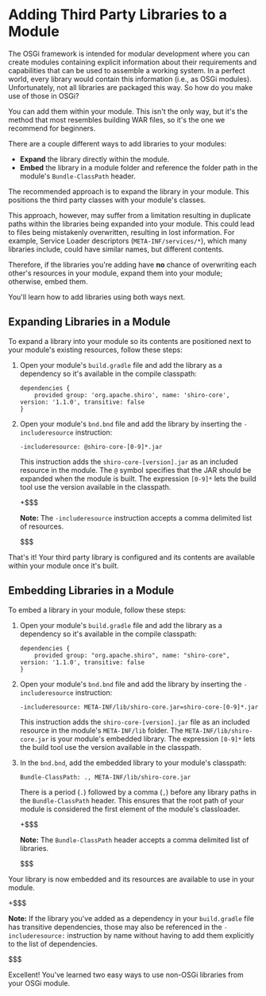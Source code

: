 # Adding Third Party Libraries to a Module

The OSGi framework is intended for modular development where you can create
modules containing explicit information about their requirements and
capabilities that can be used to assemble a working system. In a perfect world,
every library would contain this information (i.e., as OSGi modules).
Unfortunately, not all libraries are packaged this way. So how do you make use
of those in OSGi?

You can add them within your module. This isn't the only way, but it's the
method that most resembles building WAR files, so it's the one we recommend for
beginners.

There are a couple different ways to add libraries to your modules:

- **Expand** the library directly within the module.
- **Embed** the library in a module folder and reference the folder path in the
  module's `Bundle-ClassPath` header.

The recommended approach is to expand the library in your module. This positions
the third party classes with your module's classes.

This approach, however, may suffer from a limitation resulting in duplicate
paths within the libraries being expanded into your module. This could lead
to files being mistakenly overwritten, resulting in lost information. For
example, Service Loader descriptors (`META-INF/services/*`), which many
libraries include, could have similar names, but different contents.

Therefore, if the libraries you're adding have **no** chance of overwriting each
other's resources in your module, expand them into your module; otherwise, embed
them.

You'll learn how to add libraries using both ways next.

## Expanding Libraries in a Module

To expand a library into your module so its contents are positioned next to your
module's existing resources, follow these steps:

1.  Open your module's `build.gradle` file and add the library as a dependency
    so it's available in the compile classpath:

        dependencies {
            provided group: 'org.apache.shiro', name: 'shiro-core', version: '1.1.0', transitive: false
        }

2.  Open your module's `bnd.bnd` file and add the library by inserting the
    `-includeresource` instruction:

        -includeresource: @shiro-core-[0-9]*.jar

    This instruction adds the `shiro-core-[version].jar` as an included resource
    in the module. The `@` symbol specifies that the JAR should be expanded when
    the module is built. The expression `[0-9]*` lets the build tool use the
    version available in the classpath.

    +$$$

    **Note:** The `-includeresource` instruction accepts a comma delimited list
    of resources.

    $$$

That's it! Your third party library is configured and its contents are available
within your module once it's built.

## Embedding Libraries in a Module

To embed a library in your module, follow these steps:

1.  Open your module's `build.gradle` file and add the library as a dependency
    so it's available in the compile classpath:

        dependencies {
            provided group: "org.apache.shiro", name: "shiro-core", version: '1.1.0', transitive: false
        }

2.  Open your module's `bnd.bnd` file and add the library by inserting the
    `-includeresource` instruction:

        -includeresource: META-INF/lib/shiro-core.jar=shiro-core-[0-9]*.jar

    This instruction adds the `shiro-core-[version].jar` file as an included
    resource in the module's `META-INF/lib` folder. The
    `META-INF/lib/shiro-core.jar` is your module's embedded library. The
    expression `[0-9]*` lets the build tool use the version available in the
    classpath.

3.  In the `bnd.bnd`, add the embedded library to your module's classpath:

        Bundle-ClassPath: ., META-INF/lib/shiro-core.jar

    There is a period (`.`) followed by a comma (`,`) before any library paths
    in the `Bundle-ClassPath` header. This ensures that the root path of your
    module is considered the first element of the module's classloader.

    +$$$

    **Note:** The `Bundle-ClassPath` header accepts a comma delimited list of
    libraries.

    $$$

Your library is now embedded and its resources are available to use in your
module.

+$$$

**Note:** If the library you've added as a dependency in your `build.gradle`
file has transitive dependencies, those may also be referenced in the
`-includeresource:` instruction by name without having to add them explicitly to
the list of dependencies.

$$$

Excellent! You've learned two easy ways to use non-OSGi libraries from your OSGi
module.
